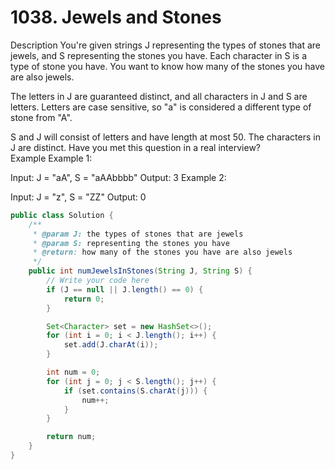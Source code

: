# 1038. Jewels and Stones

Description
You're given strings J representing the types of stones that are jewels, and S representing the stones you have. Each character in S is a type of stone you have. You want to know how many of the stones you have are also jewels.

The letters in J are guaranteed distinct, and all characters in J and S are letters. Letters are case sensitive, so "a" is considered a different type of stone from "A".

S and J will consist of letters and have length at most 50.
The characters in J are distinct.
Have you met this question in a real interview?  
Example
Example 1:

Input: J = "aA", S = "aAAbbbb"
Output: 3
Example 2:

Input: J = "z", S = "ZZ"
Output: 0



```java
public class Solution {
    /**
     * @param J: the types of stones that are jewels
     * @param S: representing the stones you have
     * @return: how many of the stones you have are also jewels
     */
    public int numJewelsInStones(String J, String S) {
        // Write your code here
        if (J == null || J.length() == 0) {
            return 0;
        }

        Set<Character> set = new HashSet<>();
        for (int i = 0; i < J.length(); i++) {
            set.add(J.charAt(i));
        }

        int num = 0;
        for (int j = 0; j < S.length(); j++) {
            if (set.contains(S.charAt(j))) {
                num++;
            }
        }

        return num;
    }
}
```
